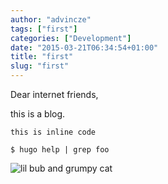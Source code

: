 ```yaml
---
author: "advincze"
tags: ["first"]
categories: ["Development"]
date: "2015-03-21T06:34:54+01:00"
title: "first"
slug: "first"
---
```


Dear internet friends,

this is a blog.

`this is inline code`

    $ hugo help | grep foo

![lil bub and grumpy cat](http://core0.staticworld.net/images/article/2013/08/lil_bub_grumpy_cat-100052024-gallery.jpg "da title")

